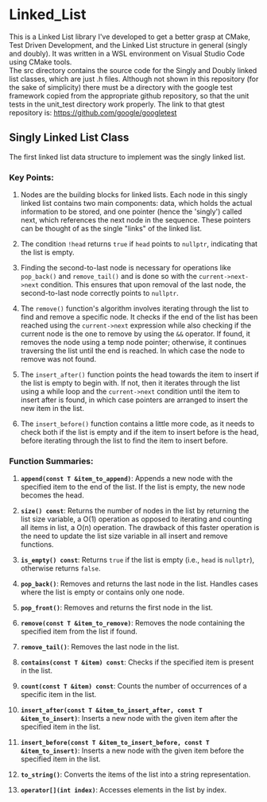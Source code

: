# Linked_List
This is a Linked List library I've developed to get a better grasp at CMake, Test Driven Development, and the Linked List structure in general (singly and doubly). It was written in a WSL environment on Visual Studio Code using CMake tools. \
The src directory contains the source code for the Singly and Doubly linked list classes, which are just .h files. Although not shown in this repository (for the sake of simplicity) there must be a directory with the google test framework copied from the appropriate github repository, so that the unit tests in the unit_test directory work properly. The link to that gtest repository is: https://github.com/google/googletest

## Singly Linked List Class

The first linked list data structure to implement was the singly linked list.

### Key Points:
1. Nodes are the building blocks for linked lists. Each node in this singly linked list contains two main components: data, which holds the actual information to be stored, and one pointer (hence the 'singly') called next, which references the next node in the sequence. These pointers can be thought of as the single "links" of the linked list.

2. The condition `!head` returns `true` if `head` points to `nullptr`, indicating that the list is empty. 

3. Finding the second-to-last node is necessary for operations like `pop_back()` and `remove_tail()` and is done so with the `current->next->next` condition. This ensures that upon removal of the last node, the second-to-last node correctly points to `nullptr`.

4. The `remove()` function's algorithm involves iterating through the list to find and remove a specific node. It checks if the end of the list has been reached using the `current->next` expression while also checking if the current node is the one to remove by using the `&&` operator. If found, it removes the node using a temp node pointer; otherwise, it continues traversing the list until the end is reached. In which case the node to remove was not found.

5. The `insert_after()` function points the head towards the item to insert if the list is empty to begin with. If not, then it iterates through the list using a while loop and the `current->next` condition until the item to insert after is found, in which case pointers are arranged to insert the new item in the list. 

6. The  `insert_before()` function contains a little more code, as it needs to check both if the list is empty and if the item to insert before is the head, before iterating through the list to find the item to insert before. 

### Function Summaries:

1. **`append(const T &item_to_append)`**: Appends a new node with the specified item to the end of the list. If the list is empty, the new node becomes the head.

2. **`size() const`**: Returns the number of nodes in the list by returning the list size variable, a O(1) operation as opposed to iterating and counting all items in list, a O(n) operation. The drawback of this faster operation is the need to update the list size variable in all insert and remove functions.

3. **`is_empty() const`**: Returns `true` if the list is empty (i.e., `head` is `nullptr`), otherwise returns `false`.

4. **`pop_back()`**: Removes and returns the last node in the list. Handles cases where the list is empty or contains only one node.

5. **`pop_front()`**: Removes and returns the first node in the list.

6. **`remove(const T &item_to_remove)`**: Removes the node containing the specified item from the list if found.

7. **`remove_tail()`**: Removes the last node in the list.

8. **`contains(const T &item) const`**: Checks if the specified item is present in the list.

9. **`count(const T &item) const`**: Counts the number of occurrences of a specific item in the list.

10. **`insert_after(const T &item_to_insert_after, const T &item_to_insert)`**: Inserts a new node with the given item after the specified item in the list.

11. **`insert_before(const T &item_to_insert_before, const T &item_to_insert)`**: Inserts a new node with the given item before the specified item in the list.

12. **`to_string()`**: Converts the items of the list into a string representation.

13. **`operator[](int index)`**: Accesses elements in the list by index.
